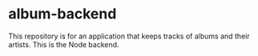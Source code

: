# album-backend
This repository is for an application that keeps tracks of albums and their artists. This is the Node backend.
